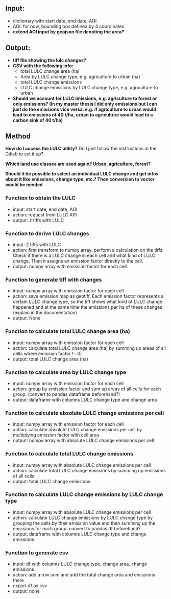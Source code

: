## Input:
- dictionary with start date, end date, AOI
- AOI: for now, bounding box defined by 4 coordinates
- **extend AOI input by geojson file denoting the area?**

## Output:
- **tiff file showing the lulc changes?**
- **CSV with the following info:**
	+ total LULC change area (ha)
	+ Area by LULC change type, e.g. agriculture to urban (ha)
	+ total LULC change emissions
	+ LULC change emissions by LULC change type, e.g. agriculture to urban
- **Should we account for LULC imissions, e.g. agriculture to forest or only emissions? (In my master thesis I did only emissions but I can just do the emissions vice versa. e.g. if agriculture to urban would lead to emissions of 40 t/ha, urban to agriculture would lead to a carbon sink of 40 t/ha)**

## Method
**How do I access the LULC utility?** Do I just follow the instructions in the Gitlab to set it up?

**Which land use classes are used again? Urban, agriculture, forest?**

**Should it be possible to select an individual LULC change and get infos about it like  emissions, change type, etc.? Then conversion to vector would be needed**


### Function to obtain the LULC
- input: start date, end date, AOI
- action: request from LULC API
- output: 2 tiffs with LULC

### Function to derive LULC changes
- input: 2 tiffs with LULC
- action: first transform to numpy array. perform a calculation on the tiffs: Check if there is a LULC change in each cell and what kind of LULC change. Then it assigns an emission factor directly to the cell.
- output: numpy array with emission factor for each cell.

### Function to generate tiff with changes
- input: numpy array with emission factor for each cell
- action: save emission map as geotiff. Each emission factor represents a certain LULC change type, so the tiff shows what kind of LULC change happened and at the same time the emissions per ha of these changes (explain in the documentation)
- output: None

### Function to calculate total LULC change area (ha)
- input: numpy array with emission factor for each cell
- action: calculate total LULC change area (ha) by summing up areas of all cells where emission factor != 0)
- output: total LULC change area (ha)

### Function to calculate area by LULC change type
- input: numpy array with emission factor for each cell
- action: group by emission factor and sum up areas of all cells for each group. (convert to pandas dataframe beforehand?)
- output: dataframe with columns LULC change type and change area

### Function to calculate absolute LULC change emissions per cell
- input: numpy array with emission factor for each cell
- action: calculate absolute LULC change emissions per cell by multiplying emission factor with cell area
- output: numpy array with absolute LULC change emissions per cell

### Function to calculate total LULC change emissions
- input: numpy array with absolute LULC change emissions per cell
- action: calculate total LULC change emissions by summing up emissions of all cells
- output: total LULC change emissions

### Function to calculate LULC change emissions by LULC change type
- input: numpy array with absolute LULC change emissions per cell
- action: calculate LULC change emissions by LULC change type by grouping the cells by their emission value and then summing up the emissions for each group. convert to pandas df beforehand?
- output: dataframe with columns LULC change type and change emissions

### Function to generate csv
- input: df with columns LULC change type, change area, change emissions
- action: add a row sum and add the total change area and emissions there
- export df as csv
- output: none